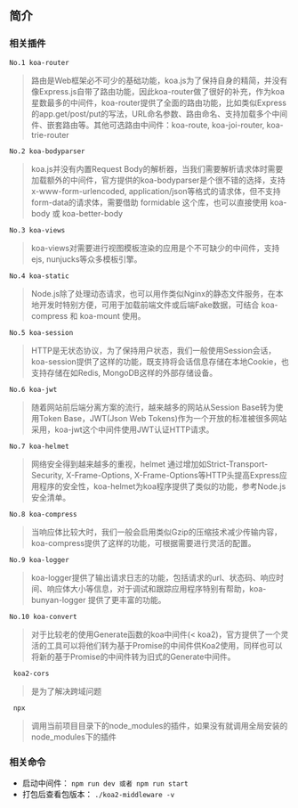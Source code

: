 ## 简介

### 相关插件


`No.1 koa-router`

> 路由是Web框架必不可少的基础功能，koa.js为了保持自身的精简，并没有像Express.js自带了路由功能，因此koa-router做了很好的补充，作为koa星数最多的中间件，koa-router提供了全面的路由功能，比如类似Express的app.get/post/put的写法，URL命名参数、路由命名、支持加载多个中间件、嵌套路由等。其他可选路由中间件：koa-route, koa-joi-router, koa-trie-router

`No.2 koa-bodyparser`

> koa.js并没有内置Request Body的解析器，当我们需要解析请求体时需要加载额外的中间件，官方提供的koa-bodyparser是个很不错的选择，支持x-www-form-urlencoded, application/json等格式的请求体，但不支持form-data的请求体，需要借助 formidable 这个库，也可以直接使用 koa-body 或 koa-better-body

`No.3 koa-views`

> koa-views对需要进行视图模板渲染的应用是个不可缺少的中间件，支持ejs, nunjucks等众多模板引擎。

`No.4 koa-static`

> Node.js除了处理动态请求，也可以用作类似Nginx的静态文件服务，在本地开发时特别方便，可用于加载前端文件或后端Fake数据，可结合 koa-compress 和 koa-mount 使用。

`No.5 koa-session`

> HTTP是无状态协议，为了保持用户状态，我们一般使用Session会话，koa-session提供了这样的功能，既支持将会话信息存储在本地Cookie，也支持存储在如Redis, MongoDB这样的外部存储设备。

`No.6 koa-jwt`

> 随着网站前后端分离方案的流行，越来越多的网站从Session Base转为使用Token Base，JWT(Json Web Tokens)作为一个开放的标准被很多网站采用，koa-jwt这个中间件使用JWT认证HTTP请求。

`No.7 koa-helmet`

> 网络安全得到越来越多的重视，helmet 通过增加如Strict-Transport-Security, X-Frame-Options, X-Frame-Options等HTTP头提高Express应用程序的安全性，koa-helmet为koa程序提供了类似的功能，参考Node.js安全清单。

`No.8 koa-compress`

> 当响应体比较大时，我们一般会启用类似Gzip的压缩技术减少传输内容，koa-compress提供了这样的功能，可根据需要进行灵活的配置。

`No.9 koa-logger`

> koa-logger提供了输出请求日志的功能，包括请求的url、状态码、响应时间、响应体大小等信息，对于调试和跟踪应用程序特别有帮助，koa-bunyan-logger 提供了更丰富的功能。

`No.10 koa-convert`

> 对于比较老的使用Generate函数的koa中间件(< koa2)，官方提供了一个灵活的工具可以将他们转为基于Promise的中间件供Koa2使用，同样也可以将新的基于Promise的中间件转为旧式的Generate中间件。

` koa2-cors`

> 是为了解决跨域问题

` npx`

> 调用当前项目目录下的node_modules的插件，如果没有就调用全局安装的node_modules下的插件


### 相关命令

- 启动中间件：  `npm run dev 或者 npm run start`
- 打包后查看包版本： `./koa2-middleware -v`
